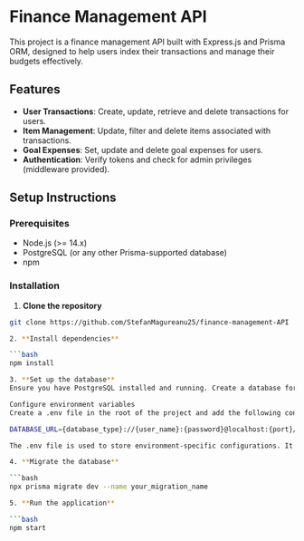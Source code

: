 # Finance Management API

This project is a finance management API built with Express.js and Prisma ORM, designed to help users index their transactions and manage their budgets effectively.

## Features

- **User Transactions**: Create, update, retrieve and delete transactions for users.
- **Item Management**: Update, filter and delete items associated with transactions.
- **Goal Expenses**: Set, update and delete goal expenses for users.
- **Authentication**: Verify tokens and check for admin privileges (middleware provided).

## Setup Instructions

### Prerequisites

- Node.js (>= 14.x)
- PostgreSQL (or any other Prisma-supported database)
- npm

### Installation

1. **Clone the repository**

```bash
git clone https://github.com/StefanMagureanu25/finance-management-API

2. **Install dependencies**

```bash
npm install

3. **Set up the database**
Ensure you have PostgreSQL installed and running. Create a database for the project.

Configure environment variables
Create a .env file in the root of the project and add the following configuration:

DATABASE_URL={database_type}://{user_name}:{password}@localhost:{port}/{database_name}?schema={schema_name}

The .env file is used to store environment-specific configurations. It helps to keep sensitive data such as database credentials out of the source code. This file is read by the application at runtime to configure various settings.

4. **Migrate the database**

```bash
npx prisma migrate dev --name your_migration_name

5. **Run the application**

```bash
npm start
